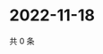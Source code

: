 # 2022-11-18

共 0 条

<!-- BEGIN WEIBO -->
<!-- 最后更新时间 Fri Nov 18 2022 04:01:27 GMT+0800 (China Standard Time) -->

<!-- END WEIBO -->
